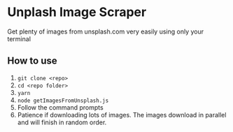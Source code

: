 # Unplash Image Scraper

Get plenty of images from unsplash.com very easily using only your terminal

## How to use

1. `git clone <repo>`
2. `cd <repo folder>`
3. `yarn`
4. `node getImagesFromUnsplash.js`
5. Follow the command prompts
6. Patience if downloading lots of images. The images download in parallel and will finish in random order.
